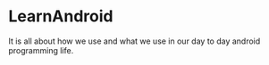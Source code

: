 # LearnAndroid
It is all about how we use and what we use in our day to day android programming life.
